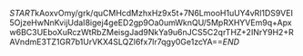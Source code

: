 $START$kAoxvOmy/grk/quCMHcdMzhxHz9x5t+7N6LmooH1uUY4vRl1DS9VEI5OjzeHwNnKvijUdaI8igej4geED2gp9Oa0umWknQU/5MpRXHYVEm9q+Apxw6BC3UEboXuRczWtRbZMeisgJad9NkYa9u6nJCS5C2qrTHZ+2INrY9H2+RAVndmE3TZ1GR7b1UrVKX4SLQZl6fx7lr7qgy0Ge1zcYA==$END$